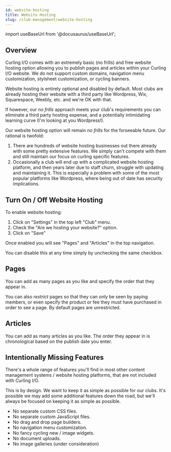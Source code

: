 ```yaml
---
id: website-hosting
title: Website Hosting
slug: /club-management/website-hosting
---
```

import useBaseUrl from '@docusaurus/useBaseUrl';

## Overview

Curling I/O comes with an extremely basic (no frills) and free website hosting option allowing you to publish pages and articles within your Curling I/O website.
We do not support custom domains, navigation menu customization, stylsheet customization, or cycling banners.

Website hosting is entirely optional and disabled by default.
Most clubs are already hosting their website with a third party like Wordpress, Wix, Squarespace, Weebly, etc. and we're OK with that.

If however, our *no frills* approach meets your club's requirements you can eliminate a third party hosting expense, and a potentially intimidating learning curve (I'm looking at you Wordpress!).

Our website hosting option will remain *no frills* for the forseeable future. Our rational is twofold:

1. There are hundreds of website hosting businesses out there already with some pretty extensive features. We simply can't compete with them and still maintain our focus on curling specific features.
2. Occasionally a club will end up with a complicated website hosting platform, and then years later due to staff churn, struggle with updating and maintaining it. This is especially a problem with some of the most popular platforms like Wordpress, where being out of date has security implications.


## Turn On / Off Website Hosting

To enable website hosting:

1. Click on "Settings" in the top left "Club" menu.
2. Check the "Are we hosting your website?" option.
3. Click on "Save"

Once enabled you will see "Pages" and "Articles" in the top navigation.

You can disable this at any time simply by unchecking the same checkbox.

## Pages

You can add as many pages as you like and specify the order that they appear in.

You can also *restrict* pages so that they can only be seen by paying members, or even specify the product or fee they must have purchased in order to see a page.
By default pages are unrestricted.


## Articles

You can add as many articles as you like. The order they appear in is chronological based on the publish date you enter.


## Intentionally Missing Features

There's a whole range of features you'll find in most other content management systems / website hosting platforms, that are not included with Curling I/O.

This is by design. We want to keep it as simple as possible for our clubs. It's possible we may add some additional features down the road, but we'll always be focused on keeping it as simple as possible.

* No separate custom CSS files.
* No separate custom JavaScript files.
* No drag and drop page builders.
* No navigation menu customization.
* No fancy cycling new / image widgets.
* No document uploads.
* No image galleries (under consideration)

